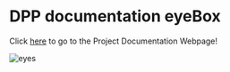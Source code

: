 # DPP documentation eyeBox
Click [here](https://splendiferousnoctifer.github.io/eyeBox/) to go to the Project Documentation Webpage!

![eyes](https://github.com/splendiferousnoctifer/eyeBox/blob/main/my_project/assets/eyeBox_final_AdobeExpress.gif)

